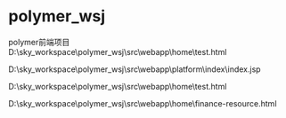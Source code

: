 # polymer_wsj
polymer前端项目
D:\sky_workspace\polymer_wsj\src\webapp\home\test.html

D:\sky_workspace\polymer_wsj\src\webapp\platform\index\index.jsp

D:\sky_workspace\polymer_wsj\src\webapp\home\test.html

D:\sky_workspace\polymer_wsj\src\webapp\home\finance-resource.html